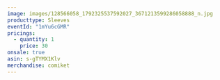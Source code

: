 ```yaml
---
image: images/128566058_1792325537592027_3671213599286058888_n.jpg
producttype: Sleeves
eventId: "1mYu6cGMR"
pricings:
  - quantity: 1
    price: 30
onsale: true
asin: s-gTYMX1Klv
merchandise: comiket
---
```

